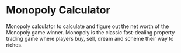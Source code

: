 # Monopoly Calculator

Monopoly calculator to calculate and figure out the net worth of the Monopoly game winner. Monopoly is the classic fast-dealing property trading game where players buy, sell, dream and scheme their way to riches. 

